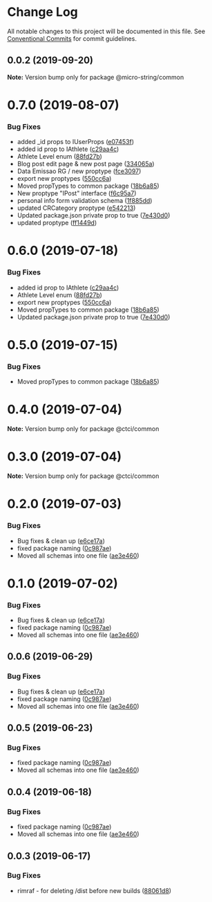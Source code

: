 # Change Log

All notable changes to this project will be documented in this file.
See [Conventional Commits](https://conventionalcommits.org) for commit guidelines.

## 0.0.2 (2019-09-20)

**Note:** Version bump only for package @micro-string/common





# 0.7.0 (2019-08-07)


### Bug Fixes

* added _id props to IUserProps ([e07453f](https://github.com/MoonTory/ctci.org.br/commit/e07453f))
* added id prop to IAthlete ([c29aa4c](https://github.com/MoonTory/ctci.org.br/commit/c29aa4c))
* Athlete Level enum ([88fd27b](https://github.com/MoonTory/ctci.org.br/commit/88fd27b))
* Blog post edit page & new post page ([334065a](https://github.com/MoonTory/ctci.org.br/commit/334065a))
* Data Emissao RG / new proptype ([fce3097](https://github.com/MoonTory/ctci.org.br/commit/fce3097))
* export new proptypes ([550cc6a](https://github.com/MoonTory/ctci.org.br/commit/550cc6a))
* Moved propTypes to common package ([18b6a85](https://github.com/MoonTory/ctci.org.br/commit/18b6a85))
* New proptype "IPost" interface ([f6c95a7](https://github.com/MoonTory/ctci.org.br/commit/f6c95a7))
* personal info form validation schema ([1f885dd](https://github.com/MoonTory/ctci.org.br/commit/1f885dd))
* updated CRCategory proptype ([e542213](https://github.com/MoonTory/ctci.org.br/commit/e542213))
* Updated package.json private prop to true ([7e430d0](https://github.com/MoonTory/ctci.org.br/commit/7e430d0))
* updated proptype ([ff1449d](https://github.com/MoonTory/ctci.org.br/commit/ff1449d))





# 0.6.0 (2019-07-18)


### Bug Fixes

* added id prop to IAthlete ([c29aa4c](https://github.com/MoonTory/ctci.org.br/commit/c29aa4c))
* Athlete Level enum ([88fd27b](https://github.com/MoonTory/ctci.org.br/commit/88fd27b))
* export new proptypes ([550cc6a](https://github.com/MoonTory/ctci.org.br/commit/550cc6a))
* Moved propTypes to common package ([18b6a85](https://github.com/MoonTory/ctci.org.br/commit/18b6a85))
* Updated package.json private prop to true ([7e430d0](https://github.com/MoonTory/ctci.org.br/commit/7e430d0))





# 0.5.0 (2019-07-15)


### Bug Fixes

* Moved propTypes to common package ([18b6a85](https://github.com/MoonTory/ctci.org.br/commit/18b6a85))





# 0.4.0 (2019-07-04)

**Note:** Version bump only for package @ctci/common





# 0.3.0 (2019-07-04)

**Note:** Version bump only for package @ctci/common





# 0.2.0 (2019-07-03)


### Bug Fixes

* Bug fixes & clean up ([e6ce17a](https://github.com/MoonTory/tsuki-systems/commit/e6ce17a))
* fixed package naming ([0c987ae](https://github.com/MoonTory/tsuki-systems/commit/0c987ae))
* Moved all schemas into one file ([ae3e460](https://github.com/MoonTory/tsuki-systems/commit/ae3e460))





# 0.1.0 (2019-07-02)


### Bug Fixes

* Bug fixes & clean up ([e6ce17a](https://github.com/MoonTory/tsuki-systems/commit/e6ce17a))
* fixed package naming ([0c987ae](https://github.com/MoonTory/tsuki-systems/commit/0c987ae))
* Moved all schemas into one file ([ae3e460](https://github.com/MoonTory/tsuki-systems/commit/ae3e460))





## 0.0.6 (2019-06-29)


### Bug Fixes

* Bug fixes & clean up ([e6ce17a](https://github.com/MoonTory/tsuki-systems/commit/e6ce17a))
* fixed package naming ([0c987ae](https://github.com/MoonTory/tsuki-systems/commit/0c987ae))
* Moved all schemas into one file ([ae3e460](https://github.com/MoonTory/tsuki-systems/commit/ae3e460))





## 0.0.5 (2019-06-23)


### Bug Fixes

* fixed package naming ([0c987ae](https://github.com/MoonTory/tsuki-systems/commit/0c987ae))
* Moved all schemas into one file ([ae3e460](https://github.com/MoonTory/tsuki-systems/commit/ae3e460))





## 0.0.4 (2019-06-18)


### Bug Fixes

* fixed package naming ([0c987ae](https://github.com/MoonTory/tsuki-systems/commit/0c987ae))
* Moved all schemas into one file ([ae3e460](https://github.com/MoonTory/tsuki-systems/commit/ae3e460))





## 0.0.3 (2019-06-17)


### Bug Fixes

* rimraf - for deleting /dist before new builds ([88061d8](https://github.com/MoonTory/tsuki-systems/commit/88061d8))
